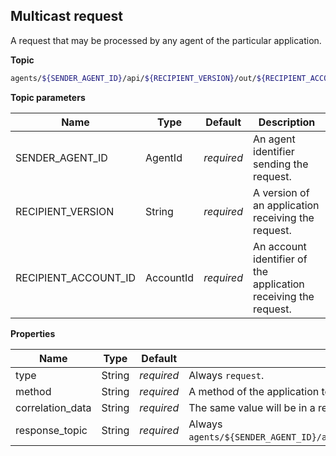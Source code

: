 ## Multicast request

A request that may be processed by any agent of the particular application.

**Topic**

```bash
agents/${SENDER_AGENT_ID}/api/${RECIPIENT_VERSION}/out/${RECIPIENT_ACCOUNT_ID}
```

**Topic parameters**

Name                 | Type      | Default    | Description
-------------------- | --------- | ---------- | ------------------
SENDER_AGENT_ID      | AgentId   | _required_ | An agent identifier sending the request.
RECIPIENT_VERSION    | String    | _required_ | A version of an application receiving the request.
RECIPIENT_ACCOUNT_ID | AccountId | _required_ | An account identifier of the application receiving the request.

**Properties**

Name               | Type    | Default    | Description
------------------ | ------- | ---------- | ------------------
type               | String  | _required_ | Always `request`.
method             | String  | _required_ | A method of the application to call.
correlation_data   | String  | _required_ | The same value will be in a response to this request.
response_topic     | String  | _required_ | Always `agents/${SENDER_AGENT_ID}/api/${RECIPIENT_VERSION}/in/${RECIPIENT_ACCOUNT_ID}`.
